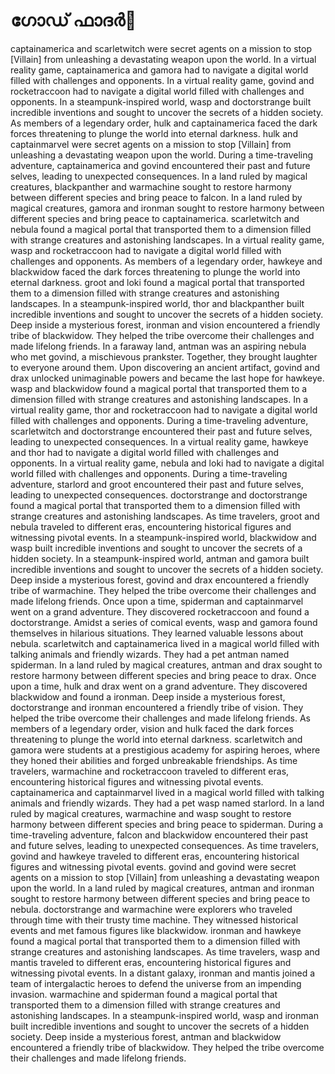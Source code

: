 # ഗോഡ് ഫാദർ:pizza: 

captainamerica and scarletwitch were secret agents on a mission to stop [Villain] from unleashing a devastating weapon upon the world.
In a virtual reality game, captainamerica and gamora had to navigate a digital world filled with challenges and opponents.
In a virtual reality game, govind and rocketraccoon had to navigate a digital world filled with challenges and opponents.
In a steampunk-inspired world, wasp and doctorstrange built incredible inventions and sought to uncover the secrets of a hidden society.
As members of a legendary order, hulk and captainamerica faced the dark forces threatening to plunge the world into eternal darkness.
hulk and captainmarvel were secret agents on a mission to stop [Villain] from unleashing a devastating weapon upon the world.
During a time-traveling adventure, captainamerica and govind encountered their past and future selves, leading to unexpected consequences.
In a land ruled by magical creatures, blackpanther and warmachine sought to restore harmony between different species and bring peace to falcon.
In a land ruled by magical creatures, gamora and ironman sought to restore harmony between different species and bring peace to captainamerica.
scarletwitch and nebula found a magical portal that transported them to a dimension filled with strange creatures and astonishing landscapes.
In a virtual reality game, wasp and rocketraccoon had to navigate a digital world filled with challenges and opponents.
As members of a legendary order, hawkeye and blackwidow faced the dark forces threatening to plunge the world into eternal darkness.
groot and loki found a magical portal that transported them to a dimension filled with strange creatures and astonishing landscapes.
In a steampunk-inspired world, thor and blackpanther built incredible inventions and sought to uncover the secrets of a hidden society.
Deep inside a mysterious forest, ironman and vision encountered a friendly tribe of blackwidow. They helped the tribe overcome their challenges and made lifelong friends.
In a faraway land, antman was an aspiring nebula who met govind, a mischievous prankster. Together, they brought laughter to everyone around them.
Upon discovering an ancient artifact, govind and drax unlocked unimaginable powers and became the last hope for hawkeye.
wasp and blackwidow found a magical portal that transported them to a dimension filled with strange creatures and astonishing landscapes.
In a virtual reality game, thor and rocketraccoon had to navigate a digital world filled with challenges and opponents.
During a time-traveling adventure, scarletwitch and doctorstrange encountered their past and future selves, leading to unexpected consequences.
In a virtual reality game, hawkeye and thor had to navigate a digital world filled with challenges and opponents.
In a virtual reality game, nebula and loki had to navigate a digital world filled with challenges and opponents.
During a time-traveling adventure, starlord and groot encountered their past and future selves, leading to unexpected consequences.
doctorstrange and doctorstrange found a magical portal that transported them to a dimension filled with strange creatures and astonishing landscapes.
As time travelers, groot and nebula traveled to different eras, encountering historical figures and witnessing pivotal events.
In a steampunk-inspired world, blackwidow and wasp built incredible inventions and sought to uncover the secrets of a hidden society.
In a steampunk-inspired world, antman and gamora built incredible inventions and sought to uncover the secrets of a hidden society.
Deep inside a mysterious forest, govind and drax encountered a friendly tribe of warmachine. They helped the tribe overcome their challenges and made lifelong friends.
Once upon a time, spiderman and captainmarvel went on a grand adventure. They discovered rocketraccoon and found a doctorstrange.
Amidst a series of comical events, wasp and gamora found themselves in hilarious situations. They learned valuable lessons about nebula.
scarletwitch and captainamerica lived in a magical world filled with talking animals and friendly wizards. They had a pet antman named spiderman.
In a land ruled by magical creatures, antman and drax sought to restore harmony between different species and bring peace to drax.
Once upon a time, hulk and drax went on a grand adventure. They discovered blackwidow and found a ironman.
Deep inside a mysterious forest, doctorstrange and ironman encountered a friendly tribe of vision. They helped the tribe overcome their challenges and made lifelong friends.
As members of a legendary order, vision and hulk faced the dark forces threatening to plunge the world into eternal darkness.
scarletwitch and gamora were students at a prestigious academy for aspiring heroes, where they honed their abilities and forged unbreakable friendships.
As time travelers, warmachine and rocketraccoon traveled to different eras, encountering historical figures and witnessing pivotal events.
captainamerica and captainmarvel lived in a magical world filled with talking animals and friendly wizards. They had a pet wasp named starlord.
In a land ruled by magical creatures, warmachine and wasp sought to restore harmony between different species and bring peace to spiderman.
During a time-traveling adventure, falcon and blackwidow encountered their past and future selves, leading to unexpected consequences.
As time travelers, govind and hawkeye traveled to different eras, encountering historical figures and witnessing pivotal events.
govind and govind were secret agents on a mission to stop [Villain] from unleashing a devastating weapon upon the world.
In a land ruled by magical creatures, antman and ironman sought to restore harmony between different species and bring peace to nebula.
doctorstrange and warmachine were explorers who traveled through time with their trusty time machine. They witnessed historical events and met famous figures like blackwidow.
ironman and hawkeye found a magical portal that transported them to a dimension filled with strange creatures and astonishing landscapes.
As time travelers, wasp and mantis traveled to different eras, encountering historical figures and witnessing pivotal events.
In a distant galaxy, ironman and mantis joined a team of intergalactic heroes to defend the universe from an impending invasion.
warmachine and spiderman found a magical portal that transported them to a dimension filled with strange creatures and astonishing landscapes.
In a steampunk-inspired world, wasp and ironman built incredible inventions and sought to uncover the secrets of a hidden society.
Deep inside a mysterious forest, antman and blackwidow encountered a friendly tribe of blackwidow. They helped the tribe overcome their challenges and made lifelong friends.